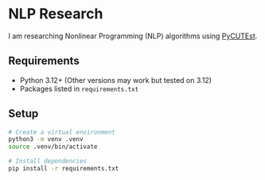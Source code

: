 # NLP Research

I am researching Nonlinear Programming (NLP) algorithms using [PyCUTEst](https://jfowkes.github.io/pycutest/).

## Requirements
- Python 3.12+ (Other versions may work but tested on 3.12)
- Packages listed in `requirements.txt`

## Setup
```bash
# Create a virtual environment
python3 -m venv .venv
source .venv/bin/activate

# Install dependencies
pip install -r requirements.txt
